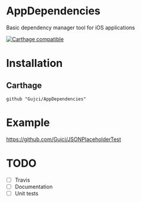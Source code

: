 # AppDependencies
Basic dependency manager tool for iOS applications

[![Carthage compatible](https://img.shields.io/badge/Carthage-compatible-4BC51D.svg?style=flat)](https://github.com/Carthage/Carthage)

# Installation
## Carthage
```
github "Gujci/AppDependencies"
```

# Example

https://github.com/Gujci/JSONPlaceholderTest

# TODO

- [ ] Travis
- [ ] Documentation
- [ ] Unit tests

